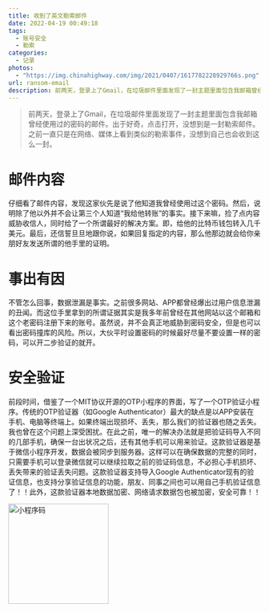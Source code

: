 ```yaml
---
title: 收到了英文勒索邮件
date: 2022-04-19 00:49:18
tags: 
  - 账号安全
  - 勒索
categories:
  - 记录
photos:
  - "https://img.chinahighway.com/img/2021/0407/1617782228929766s.png"
url: ransom-email
description: 前两天，登录上了Gmail，在垃圾邮件里面发现了一封主题里面包含我邮箱曾经使用过的密码的邮件。出于好奇，点击打开，没想到是一封勒索邮件。之前一直只是在网络、媒体上看到类似的勒索事件，没想到自己也会收到这么一封。
---
```


> 前两天，登录上了Gmail，在垃圾邮件里面发现了一封主题里面包含我邮箱曾经使用过的密码的邮件。出于好奇，点击打开，没想到是一封勒索邮件。之前一直只是在网络、媒体上看到类似的勒索事件，没想到自己也会收到这么一封。

# 邮件内容

仔细看了邮件内容，发现这家伙先是说了他知道我曾经使用过这个密码。然后，说明除了他以外并不会让第三个人知道“我给他转账”的事实。接下来嘛，捡了点内容威胁收信人，同时给了一个所谓最好的解决方案。即，给他的比特币钱包转入几千美元。最后，还信誓旦旦地跟你说，如果回复指定的内容，那么他那边就会给你亲朋好友发送所谓的他手里的证明。

# 事出有因

不管怎么回事，数据泄漏是事实。之前很多网站、APP都曾经爆出过用户信息泄漏的丑闻。而这位手里拿到的所谓证据其实是我多年前曾经在其他网站以这个邮箱和这个老密码注册下来的账号。虽然说，并不会真正地威胁到密码安全，但是也可以看出密码撞库的风险。所以，大伙平时设置密码的时候最好尽量不要设置一样的密码，可以开二步验证的就开。

# 安全验证

前段时间，借鉴了一个MIT协议开源的OTP小程序的界面，写了一个OTP验证小程序。传统的OTP验证器（如Google Authenticator）最大的缺点是以APP安装在手机、电脑等终端上。如果终端出现损坏、丢失，那么我们的验证器也随之丢失。我也曾在这个问题上深受困扰。在此之前，唯一的解决办法就是把验证码导入不同的几部手机，确保一台出状况之后，还有其他手机可以用来验证。这款验证器是基于微信小程序开发，数据会被同步到服务器。这样可以在确保数据的完整的同时，只需要手机可以登录微信就可以继续拉取之前的验证码信息，不必担心手机损坏、丢失带来的验证丢失问题。这款验证器支持导入Google Authenticator现有的验证信息，也支持分享验证信息的功能，朋友、同事之间也可以用自己手机验证信息了！！此外，这款验证器本地数据加密、网络请求数据包也被加密，安全可靠！！

<img src="/images/qrcode.jpeg" width="200" height="200" alt="小程序码" />